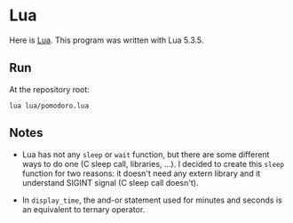 # Lua

Here is [Lua](https://www.lua.org/).
This program was written with Lua 5.3.5.

## Run

At the repository root:
```
lua lua/pomodoro.lua
```

## Notes

- Lua has not any `sleep` or `wait` function, but there are some different ways to do one (C sleep call, libraries, ...). I decided to create this `sleep` function for two reasons: it doesn't need any extern library and it understand SIGINT signal (C sleep call doesn't).

- In `display_time`, the and-or statement used for minutes and seconds is an equivalent to ternary operator.